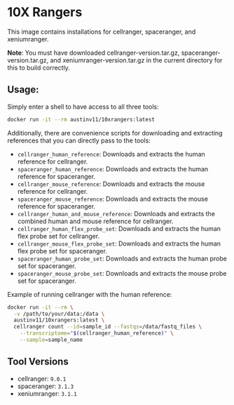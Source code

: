 # 10X Rangers
This image contains installations for cellranger, spaceranger, and xeniumranger.

**Note**: You must have downloaded cellranger-version.tar.gz, spaceranger-version.tar.gz, and xeniumranger-version.tar.gz in the current directory for this to build correctly.


## Usage:
Simply enter a shell to have access to all three tools:
```bash
docker run -it --rm austinv11/10xrangers:latest
```

Additionally, there are convenience scripts for downloading and extracting references that you can directly pass to the
tools:
- `cellranger_human_reference`: Downloads and extracts the human reference for cellranger.
- `spaceranger_human_reference`: Downloads and extracts the human reference for spaceranger.
- `cellranger_mouse_reference`: Downloads and extracts the mouse reference for cellranger.
- `spaceranger_mouse_reference`: Downloads and extracts the mouse reference for spaceranger.
- `cellranger_human_and_mouse_reference`: Downloads and extracts the combined human and mouse reference for cellranger.
- `cellranger_human_flex_probe_set`: Downloads and extracts the human flex probe set for cellranger.
- `cellranger_mouse_flex_probe_set`: Downloads and extracts the human flex probe set for spaceranger.
- `spaceranger_human_probe_set`: Downloads and extracts the human probe set for spaceranger.
- `spaceranger_mouse_probe_set`: Downloads and extracts the mouse probe set for spaceranger.

Example of running cellranger with the human reference:
```bash
docker run -it --rm \
  -v /path/to/your/data:/data \
  austinv11/10xrangers:latest \
  cellranger count --id=sample_id --fastqs=/data/fastq_files \
    --transcriptome="$(cellranger_human_reference)" \
    --sample=sample_name
```

## Tool Versions
- cellranger: `9.0.1`
- spaceranger: `3.1.3`
- xeniumranger: `3.1.1`
